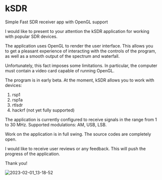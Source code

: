 # kSDR
Simple Fast SDR receiver app with OpenGL support


I would like to present to your attention the kSDR application for working with popular SDR devices.

The application uses OpenGL to render the user interface. This allows you to get a pleasant experience of interacting with the controls of the program, as well as a smooth output of the spectrum and waterfall.

Unfortunately, this fact imposes some limitations. In particular, the computer must contain a video card capable of running OpenGL.

The program is in early beta. At the moment, kSDR allows you to work with devices:
1) rsp1
2) rsp1a
3) rtlsdr
4) hackrf (not yet fully supported)

The application is currently configured to receive signals in the range from 1 to 30 MHz. Supported modulations: AM, USB, LSB.

Work on the application is in full swing. The source codes are completely open.

I would like to receive user reviews or any feedback. This will push the progress of the application.

Thank you!

![2023-02-01_13-18-52](https://user-images.githubusercontent.com/5113949/216016600-60bd6e26-5792-4ebb-9cea-20fed224fe0d.png)
